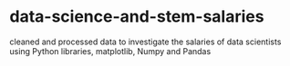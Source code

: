 # data-science-and-stem-salaries
cleaned and processed data to investigate the salaries of data scientists using Python libraries, matplotlib, Numpy and Pandas 
